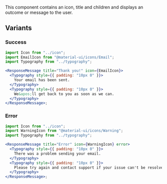 This component contains an icon, title and children and displays an outcome or message to the user.

## Variants

### Success

```jsx
import Icon from "../icon";
import EmailIcon from "@material-ui/icons/Email";
import Typography from "../typography";

<ResponseMessage title="Thank you!" icon={EmailIcon}>
  <Typography style={{ padding: "10px 0" }}>
    Your email has been sent.
  </Typography>
  <Typography style={{ padding: "10px 0" }}>
    We&apos;ll get back to you as soon as we can.
  </Typography>
</ResponseMessage>;
```

### Error

```jsx
import Icon from "../icon";
import WarningIcon from "@material-ui/icons/Warning";
import Typography from "../typography";

<ResponseMessage title="Error" icon={WarningIcon} error>
  <Typography style={{ padding: "10px 0" }}>
    There was a problem sending your email.
  </Typography>
  <Typography style={{ padding: "10px 0" }}>
    Please try again and contact support if your issue can't be resolved.
  </Typography>
</ResponseMessage>;
```
